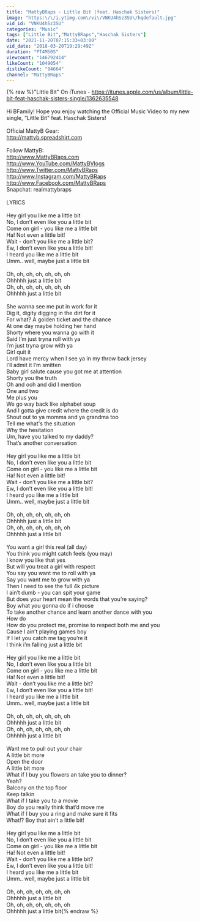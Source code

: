 ```yaml
---
title: "MattyBRaps - Little Bit (feat. Haschak Sisters)"
image: "https:\/\/i.ytimg.com\/vi\/VNKU4hSz3SU\/hqdefault.jpg"
vid_id: "VNKU4hSz3SU"
categories: "Music"
tags: ["Little Bit","MattyBRaps","Haschak Sisters"]
date: "2021-11-20T07:15:33+03:00"
vid_date: "2018-03-20T19:29:49Z"
duration: "PT4M50S"
viewcount: "146792414"
likeCount: "1049054"
dislikeCount: "94664"
channel: "MattyBRaps"
---
```

{% raw %}&quot;Little Bit&quot; On iTunes - <a rel="nofollow" target="blank" href="https://itunes.apple.com/us/album/little-bit-feat-haschak-sisters-single/1362635548">https://itunes.apple.com/us/album/little-bit-feat-haschak-sisters-single/1362635548</a><br /><br />Hi BFamily!  Hope you enjoy watching the Official Music Video to my new single, “Little Bit&quot; feat. Haschak Sisters!  <br /><br />Official MattyB Gear:<br /><a rel="nofollow" target="blank" href="http://mattyb.spreadshirt.com">http://mattyb.spreadshirt.com</a><br /><br />Follow MattyB:<br /><a rel="nofollow" target="blank" href="http://www.MattyBRaps.com">http://www.MattyBRaps.com</a><br /><a rel="nofollow" target="blank" href="http://www.YouTube.com/MattyBVlogs">http://www.YouTube.com/MattyBVlogs</a><br /><a rel="nofollow" target="blank" href="http://www.Twitter.com/MattyBRaps">http://www.Twitter.com/MattyBRaps</a><br /><a rel="nofollow" target="blank" href="http://www.Instagram.com/MattyBRaps">http://www.Instagram.com/MattyBRaps</a><br /><a rel="nofollow" target="blank" href="http://www.Facebook.com/MattyBRaps">http://www.Facebook.com/MattyBRaps</a><br />Snapchat:  realmattybraps<br /><br />LYRICS<br /><br />Hey girl you like me a little bit<br />No, I don’t even like you a little bit<br />Come on girl - you like me a little bit<br />Ha! Not even a little bit!<br />Wait - don’t you like me a little bit?<br />Ew, I don’t even like you a little bit!<br />I heard you like me a little bit<br />Umm.. well, maybe just a little bit<br /><br />Oh, oh, oh, oh, oh, oh, oh<br />Ohhhhh just a little bit<br />Oh, oh, oh, oh, oh, oh, oh<br />Ohhhhh just a little bit<br /><br />She wanna see me put in work for it <br />Dig it, digity digging in the dirt for it <br />For what? A golden ticket and the chance<br />At one day maybe holding her hand<br />Shorty where you wanna go with it<br />Said I’m just tryna roll with ya<br />I’m just tryna grow with ya<br />Girl quit it <br />Lord have mercy when I see ya in my throw back jersey <br />I’ll admit it I’m smitten<br />Baby girl salute cause you got me at attention<br />Shorty you the truth<br />Oh and ooh and did I mention<br />One and two<br />Me plus you<br />We go way back like alphabet soup<br />And I gotta give credit where the credit is do<br />Shout out to ya momma and ya grandma too<br />Tell me what's the situation<br />Why the hesitation<br />Um, have you talked to my daddy?<br />That’s another conversation<br /><br />Hey girl you like me a little bit<br />No, I don’t even like you a little bit<br />Come on girl - you like me a little bit<br />Ha! Not even a little bit!<br />Wait - don’t you like me a little bit?<br />Ew, I don’t even like you a little bit!<br />I heard you like me a little bit<br />Umm.. well, maybe just a little bit<br /><br />Oh, oh, oh, oh, oh, oh, oh<br />Ohhhhh just a little bit<br />Oh, oh, oh, oh, oh, oh, oh<br />Ohhhhh just a little bit<br /><br />You want a girl this real (all day)<br />You think you might catch feels (you may)<br />I know you like that yes<br />But will you treat a girl with respect<br />You say you want me to roll with ya<br />Say you want me to grow with ya<br />Then I need to see the full 4k picture<br />I ain’t dumb - you can spit your game<br />But does your heart mean the words that you’re saying?<br />Boy what you gonna do if i choose<br />To take another chance and learn another dance with you<br />How do <br />How do you protect me, promise to respect both me and you <br />Cause I ain’t playing games boy<br />If I let you catch me tag you’re it<br />I think i’m falling just a little bit<br /><br />Hey girl you like me a little bit<br />No, I don’t even like you a little bit<br />Come on girl - you like me a little bit<br />Ha! Not even a little bit!<br />Wait - don’t you like me a little bit?<br />Ew, I don’t even like you a little bit!<br />I heard you like me a little bit<br />Umm.. well, maybe just a little bit<br /><br />Oh, oh, oh, oh, oh, oh, oh<br />Ohhhhh just a little bit<br />Oh, oh, oh, oh, oh, oh, oh<br />Ohhhhh just a little bit<br /><br />Want me to pull out your chair<br />A little bit more<br />Open the door<br />A little bit more<br />What if I buy you flowers an take you to dinner?<br />Yeah?<br />Balcony on the top floor<br />Keep talkin<br />What if I take you to a movie<br />Boy do you really think that’d move me<br />What if I buy you a ring and make sure it fits<br />What!?  Boy that ain’t a little bit!<br /><br />Hey girl you like me a little bit<br />No, I don’t even like you a little bit<br />Come on girl - you like me a little bit<br />Ha! Not even a little bit!<br />Wait - don’t you like me a little bit?<br />Ew, I don’t even like you a little bit!<br />I heard you like me a little bit<br />Umm.. well, maybe just a little bit<br /><br />Oh, oh, oh, oh, oh, oh, oh<br />Ohhhhh just a little bit<br />Oh, oh, oh, oh, oh, oh, oh<br />Ohhhhh just a little bit{% endraw %}
